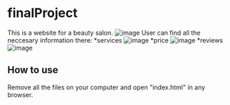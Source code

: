 # finalProject
This is a website for a beauty salon.
![image](https://github.com/DariaT22/finalProject/assets/125906200/26e812db-360e-4ad2-90dd-9b8a3b1f4a8a)
User can find all the neccesary information there:
*services
![image](https://github.com/DariaT22/finalProject/assets/125906200/a448d56a-1ebf-4e88-ba1b-701e85db0328)
*price
![image](https://github.com/DariaT22/finalProject/assets/125906200/876ba5cc-34c8-406d-bcc1-7cbedd7b8470)
*reviews
![image](https://github.com/DariaT22/finalProject/assets/125906200/f6ebd9c9-50e6-49b9-8eb2-9833e1d36735)


## How to use
Remove all the files on your computer and open "index.html" in any browser. 



